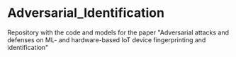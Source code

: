 # Adversarial_Identification
Repository with the code and models for the paper "Adversarial attacks and defenses on ML- and hardware-based IoT device fingerprinting and identification"


